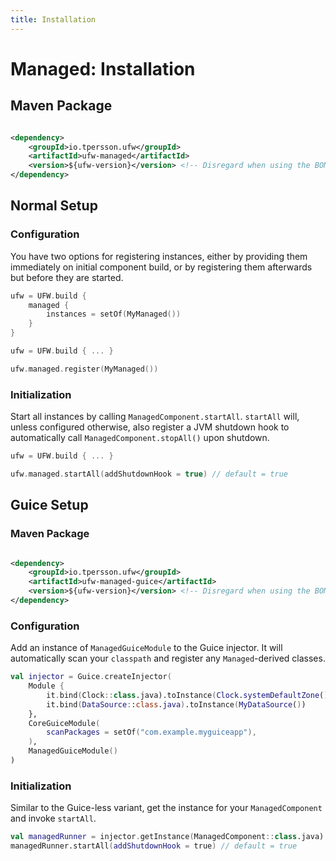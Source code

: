 ```yaml
---
title: Installation
---
```


# Managed: Installation

## Maven Package

```xml title="pom.xml: io.tpersson.ufw:ufw-managed" linenums="1"

<dependency>
    <groupId>io.tpersson.ufw</groupId>
    <artifactId>ufw-managed</artifactId>
    <version>${ufw-version}</version> <!-- Disregard when using the BOM -->
</dependency>
```

## Normal Setup

### Configuration

You have two options for registering instances, either by providing them immediately on initial component build, or by
registering them afterwards but before they are started.

```kotlin title="YourApp.kt: Early registration" linenums="1" hl_lines="2-4"
ufw = UFW.build {
    managed {
        instances = setOf(MyManaged())
    }
}
```

```kotlin title="YourApp.kt: Late registration" linenums="1" hl_lines="3"
ufw = UFW.build { ... }

ufw.managed.register(MyManaged())
```

### Initialization

Start all instances by calling `ManagedComponent.startAll`. `startAll` will, unless configured otherwise, also register
a JVM shutdown hook to automatically call `ManagedComponent.stopAll()` upon shutdown.

```kotlin title="YourApp.kt" linenums="1" hl_lines="5-7"
ufw = UFW.build { ... }

ufw.managed.startAll(addShutdownHook = true) // default = true
```

## Guice Setup

### Maven Package

```xml title="pom.xml: io.tpersson.ufw:ufw-managed-guice" linenums="1"

<dependency>
    <groupId>io.tpersson.ufw</groupId>
    <artifactId>ufw-managed-guice</artifactId>
    <version>${ufw-version}</version> <!-- Disregard when using the BOM -->
</dependency>
```

### Configuration

Add an instance of `ManagedGuiceModule` to the Guice injector. It will automatically scan your `classpath` and register
any `Managed`-derived classes.

```kotlin title="YourGuiceApp.kt" linenums="1" hl_lines="9"
val injector = Guice.createInjector(
    Module {
        it.bind(Clock::class.java).toInstance(Clock.systemDefaultZone())
        it.bind(DataSource::class.java).toInstance(MyDataSource())
    },
    CoreGuiceModule(
        scanPackages = setOf("com.example.myguiceapp"),
    ),
    ManagedGuiceModule()
)
```

### Initialization

Similar to the Guice-less variant, get the instance for your `ManagedComponent` and invoke `startAll`.

```kotlin title="Example: Initialization" linenums="1" hl_lines="2"
val managedRunner = injector.getInstance(ManagedComponent::class.java).managedRunner
managedRunner.startAll(addShutdownHook = true) // default = true
```
